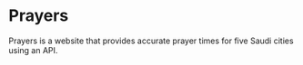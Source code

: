 # Prayers
Prayers is a website that provides accurate prayer times for five Saudi cities using an API.
